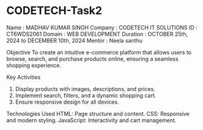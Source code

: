 # CODETECH-Task2


Name : MADHAV KUMAR SINGH
Company : CODETECH IT SOLUTIONS 
ID : CT6WDS2061
Domain : WEB DEVELOPMENT
Duration : OCTOBER 25th, 2024 to DECEMBER 10th, 2024
Mentor : Neela santhu

Objective
To create an intuitive e-commerce platform that allows
users to browse, search, and purchase products online,
ensuring a seamless shopping experience.

Key Activities
1. Display products with images, descriptions, and prices.
2. Implement search, filters, and a dynamic shopping cart.
3. Ensure responsive design for all devices.


Technologies Used
 HTML: Page structure and content.
 CSS: Responsive and modern styling.
 JavaScript: Interactivity and cart management.
